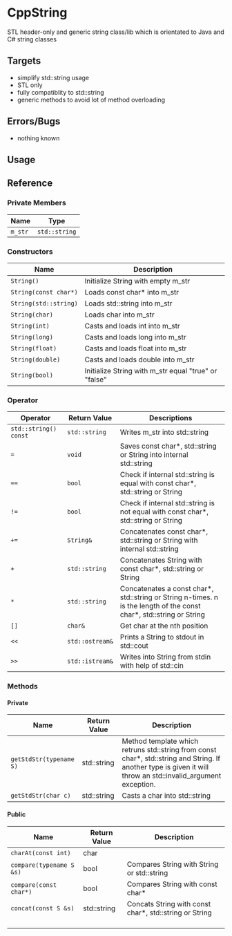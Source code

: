 # CppString
STL header-only and generic string class/lib which is orientated to Java and C# string classes

## Targets
* simplify std::string usage
* STL only
* fully compatiblity to std::string 
* generic methods to avoid lot of method overloading

## Errors/Bugs
* nothing known

## Usage

## Reference
### Private Members
| Name  | Type        |
|-------|-------------|
| ```m_str``` | ```std::string``` |

### Constructors
| Name              	        | Description                                        	|
|---------------------      	|------------------------------------------------------	|
| ```String()```            	| Initialize String with empty m\_str                  	|
| ```String(const char*)``` 	| Loads const char* into m\_str                       	|
| ```String(std::string)``` 	| Loads std::string into m\_str                        	|
| ```String(char)```        	| Loads char into m\_str                               	|
| ```String(int)```         	| Casts and loads int into m\_str                      	|
| ```String(long)```        	| Casts and loads long into m\_str                     	|
| ```String(float)```       	| Casts and loads float into m\_str                    	|
| ```String(double)```      	| Casts and loads double into m\_str                   	|
| ```String(bool)```        	| Initialize String with m\_str equal "true" or "false"	|

### Operator
| Operator                  	| Return Value        	| Descriptions                                                                                                          	|
|---------------------------	|---------------------	|-----------------------------------------------------------------------------------------------------------------------	|
| ```std::string() const``` 	| ```std::string```   	| Writes m_str into std::string                                                                                         	|
| ```=```                   	| ```void```          	| Saves const char*, std::string or String into internal std::string                                                    	|
| ```==```                  	| ```bool```          	| Check if internal std::string is equal with const char*, std::string or String                                        	|
| ```!=```                  	| ```bool```          	| Check if internal std::string is not equal with const char*, std::string or String                                    	|
| ```+=```                  	| ```String&```       	| Concatenates const char*, std::string or String with internal std::string                                             	|
| ```+```                   	| ```std::string```   	| Concatenates String with const char*, std::string or String                                                           	|
| ```*```                   	| ```std::string```   	| Concatenates a const char*, std::string or String n-times.  n is the length of the const char*, std::string or String 	|
| ```[]```                  	| ```char&```         	| Get char at the nth position                                                                                          	|
| ```<<```                  	| ```std::ostream&``` 	| Prints a String to stdout in std::cout                                                                                	|
| ```>>```                  	| ```std::istream&``` 	| Writes into String from stdin with help of std::cin                                                                   	|

### Methods
#### Private
| Name                        	| Return Value 	| Description                                                                                                                                                     	|
|-----------------------------	|--------------	|-----------------------------------------------------------------------------------------------------------------------------------------------------------------	|
| ```getStdStr(typename S)``` 	| std::string  	| Method template which retruns std::string from const char*, std::string and String. If another type is given it will throw  an std::invalid_argument exception. 	|
| ```getStdStr(char c)```     	| std::string  	| Casts a char into std::string                                                                                                                                   	|

#### Public
| Name                         | Return Value | Description                                            |
|------------------------------|--------------|--------------------------------------------------------|
| ```charAt(const int)```      | char         |                                                        |
| ```compare(typename S &s)``` | bool         | Compares String with String or std::string             |
| ```compare(const char*)```   | bool         | Compares String with const char*                       |
| ```concat(const S &s)```     | std::string  | Concats String with const char*, std::string or String |
| ``` ```                      |              |                                                        |



